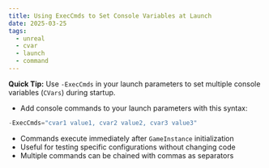 ```yaml
---
title: Using ExecCmds to Set Console Variables at Launch
date: 2025-03-25
tags:
  - unreal
  - cvar
  - launch
  - command
---
```

**Quick Tip:** Use `-ExecCmds` in your launch parameters to set multiple console variables (`CVars`) during startup.

- Add console commands to your launch parameters with this syntax:	
```cpp
-ExecCmds="cvar1 value1, cvar2 value2, cvar3 value3"
``` 
- Commands execute immediately after `GameInstance` initialization
- Useful for testing specific configurations without changing code
- Multiple commands can be chained with commas as separators